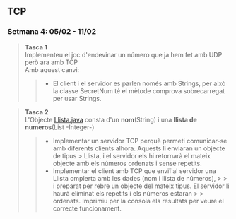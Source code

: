 ## TCP

### Setmana 4: 05/02 - 11/02  

>**Tasca 1**  
>Implementeu el joc d'endevinar un número que ja hem fet amb UDP però ara amb TCP  
>Amb aquest canvi:
> > - El client i el servidor es parlen només amb Strings, per això la classe SecretNum té el mètode comprova sobrecarregat per usar Strings.


>**Tasca 2**  
>L'Objecte [Llista.java](src/mp9.uf3.tcp/exemples/Llista.java) consta d'un __nom__(String) i una __llista de numeros__(List -Integer-)
> > - Implementar un servidor TCP perquè permeti comunicar-se amb diferents clients alhora. Aquests li enviaran un objecte de tipus
      > Llista, i el servidor els hi retornarà el mateix objecte amb els números ordenats i sense repetits.
> > - Implementar el client amb TCP que enviï al servidor una Llista omplerta amb les dades (nom i llista de números),
      > > i preparat per rebre un objecte del mateix tipus. El servidor li haurà eliminat els repetits i els números estaran
      > > ordenats. Imprimiu per la consola els resultats per veure el correcte funcionament.